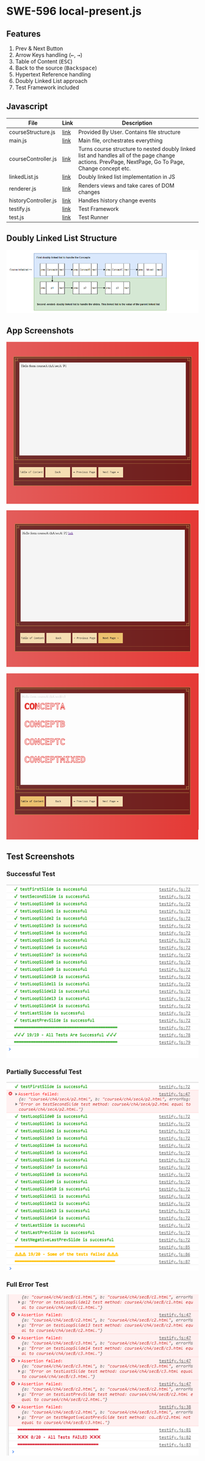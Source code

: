 # SWE-596 local-present.js

## Features
1. Prev & Next Button
1. Arrow Keys handling (<kbd>&#8592;</kbd>, <kbd>&#8594;</kbd>)
1. Table of Content (<kbd>ESC</kbd>)
1. Back to the source (<kbd>Backspace</kbd>)
1. Hypertext Reference handling
1. Doubly Linked List approach
1. Test Framework included


## Javascript

| File                 | Link                                                                                                         | Description |
|----------------------|--------------------------------------------------------------------------------------------------------------|-------------|
| courseStructure.js   | [link](https://github.com/gorkemyontem/SWE-596-local-present.js/blob/main/js/courseController.js)            | Provided By User. Contains file structure            |
| main.js              | [link](https://github.com/gorkemyontem/SWE-596-local-present.js/blob/main/js/main.js)                        | Main file, orchestrates everything             |
| courseController.js  | [link](https://github.com/gorkemyontem/SWE-596-local-present.js/blob/main/js/courseController.js)            | Turns course structure to nested doubly linked list and handles all of the page change actions. PrevPage, NextPage, Go To Page, Change concept etc.              |
| linkedList.js        | [link](https://github.com/gorkemyontem/SWE-596-local-present.js/blob/main/js/linkedList.js)                  | Doubly linked list implementation in JS              |
| renderer.js          | [link](https://github.com/gorkemyontem/SWE-596-local-present.js/blob/main/js/renderer.js)                    | Renders views and take cares of DOM changes            |
| historyController.js | [link](https://github.com/gorkemyontem/SWE-596-local-present.js/blob/main/js/historyController.js)           | Handles history change events             |
| testify.js | [link](https://github.com/gorkemyontem/SWE-596-local-present.js/blob/main/js/testify.js)           | Test Framework             |
| test.js | [link](https://github.com/gorkemyontem/SWE-596-local-present.js/blob/main/js/test.js)           | Test Runner             |

## Doubly Linked List Structure

![](/docs/linkedlist.png "Linked List")

## App Screenshots
![](/docs/first-page.png "First Page")

![](/docs/second-page.png "Second Page")

![](/docs/toc-overlay.png "ToC Overlay Page")

## Test Screenshots
### Successful Test
![](/docs/success-test.png "Successful Tests")

### Partially Successful Test
![](/docs/warning-test.png "Partially Successful Tests")

### Full Error Test
![](/docs/error-test.png "Full Error Tests")
